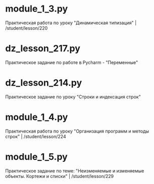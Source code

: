 # module_1_3.py
Практическая работа по уроку "Динамическая типизация" | /student/lesson/220

# dz_lesson_217.py
Практическое задание по работе в Pycharm - "Переменные"

# dz_lesson_214.py
Практическое задание по уроку "Строки и индексация строк"

# module_1_4.py
Практическая работа по уроку "Организация программ и методы строк"  | /student/lesson/224

# module_1_5.py
Практическое задание по теме: "Неизменяемые и изменяемые объекты. Кортежи и списки"  | /student/lesson/229
